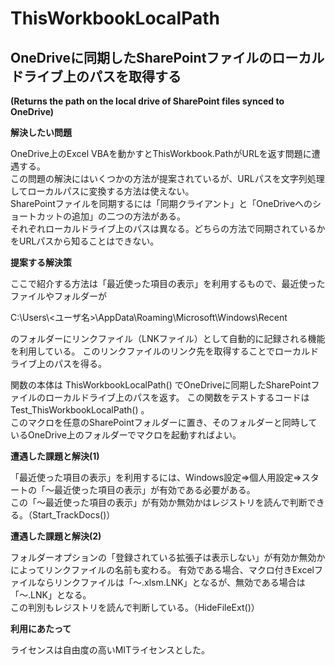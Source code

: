 # ThisWorkbookLocalPath
## OneDriveに同期したSharePointファイルのローカルドライブ上のパスを取得する    
**(Returns the path on the local drive of SharePoint files synced to OneDrive)** 
  
  
**解決したい問題**  
  
OneDrive上のExcel VBAを動かすとThisWorkbook.PathがURLを返す問題に遭遇する。  
この問題の解決にはいくつかの方法が提案されているが、URLパスを文字列処理してローカルパスに変換する方法は使えない。  
SharePointファイルを同期するには「同期クライアント」と「OneDriveへのショートカットの追加」の二つの方法がある。  
それぞれローカルドライブ上のパスは異なる。どちらの方法で同期されているかをURLパスから知ることはできない。

**提案する解決策**  
  
ここで紹介する方法は「最近使った項目の表示」を利用するもので、最近使ったファイルやフォルダーが
  
C:\Users\\<ユーザ名>\AppData\Roaming\Microsoft\Windows\Recent  
  
のフォルダーにリンクファイル（LNKファイル）として自動的に記録される機能を利用している。 このリンクファイルのリンク先を取得することでローカルドライブ上のパスを得る。  
  
関数の本体は ThisWorkbookLocalPath() でOneDriveに同期したSharePointファイルのローカルドライブ上のパスを返す。 
この関数をテストするコードは Test_ThisWorkbookLocalPath() 。  
このマクロを任意のSharePointフォルダーに置き、そのフォルダーと同時しているOneDrive上のフォルダーでマクロを起動すればよい。
  
**遭遇した課題と解決(1)**
  
「最近使った項目の表示」を利用するには、Windows設定⇒個人用設定⇒スタートの「～最近使った項目の表示」が有効である必要がある。  
この「～最近使った項目の表示」が有効か無効かはレジストリを読んで判断できる。（Start_TrackDocs()）  
  
**遭遇した課題と解決(2)**
  
フォルダーオプションの「登録されている拡張子は表示しない」が有効か無効かによってリンクファイルの名前も変わる。
有効である場合、マクロ付きExcelファイルならリンクファイルは「～.xlsm.LNK」となるが、無効である場合は「～.LNK」となる。  
この判別もレジストリを読んで判断している。（HideFileExt()）    
  
**利用にあたって**
  
ライセンスは自由度の高いMITライセンスとした。  
  
